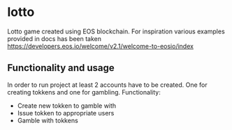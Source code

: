 # lotto
Lotto game created using EOS blockchain. For inspiration various examples provided in docs has been taken https://developers.eos.io/welcome/v2.1/welcome-to-eosio/index 
## Functionality and usage
In order to run project at least 2 accounts have to be created. One for creating tokkens and one for gambling.
Functionality:
* Create new tokken to gamble with
* Issue tokken to appropriate users
* Gamble with tokkens
